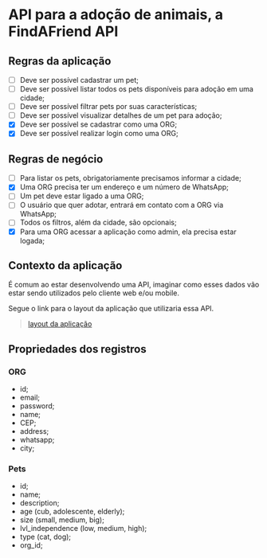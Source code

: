 # API para a adoção de animais, a FindAFriend API

## Regras da aplicação

- [ ] Deve ser possível cadastrar um pet;
- [ ] Deve ser possível listar todos os pets disponíveis para adoção em uma cidade;
- [ ] Deve ser possível filtrar pets por suas características;
- [ ] Deve ser possível visualizar detalhes de um pet para adoção;
- [x] Deve ser possível se cadastrar como uma ORG;
- [x] Deve ser possível realizar login como uma ORG;

## Regras de negócio

- [ ] Para listar os pets, obrigatoriamente precisamos informar a cidade;
- [x] Uma ORG precisa ter um endereço e um número de WhatsApp;
- [ ] Um pet deve estar ligado a uma ORG;
- [ ] O usuário que quer adotar, entrará em contato com a ORG via WhatsApp;
- [ ] Todos os filtros, além da cidade, são opcionais;
- [x] Para uma ORG acessar a aplicação como admin, ela precisa estar logada;

## Contexto da aplicação

É comum ao estar desenvolvendo uma API, imaginar como esses dados vão estar sendo utilizados pelo cliente web e/ou mobile.

Segue o link para o layout da aplicação que utilizaria essa API.

> [layout da aplicação](<https://www.figma.com/file/sIjvM84tYyv0NyJzdyvEbJ/Find-A-Friend-(APP)?node-id=1-2&t=pJli3ch6IUoM44mo-0>)

## Propriedades dos registros

### ORG

- id;
- email;
- password;
- name;
- CEP;
- address;
- whatsapp;
- city;

### Pets

- id;
- name;
- description;
- age (cub, adolescente, elderly);
- size (small, medium, big);
- lvl_independence (low, medium, high);
- type (cat, dog);
- org_id;
